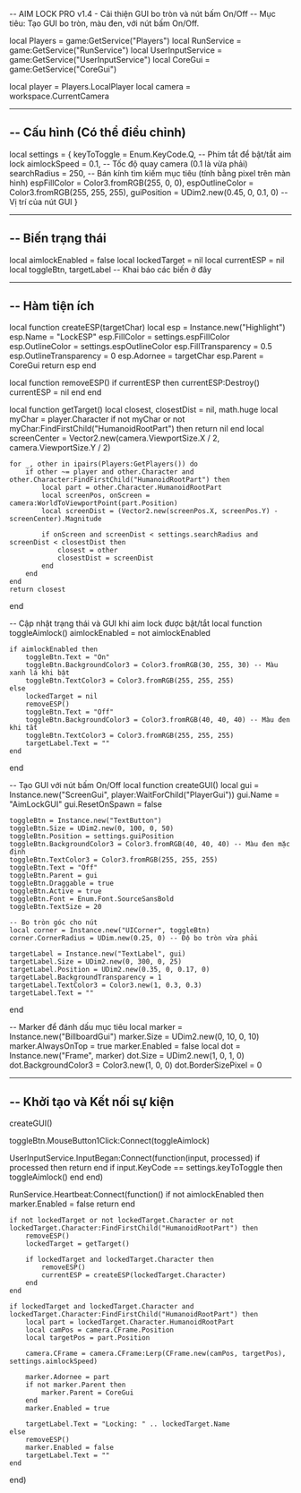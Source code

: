 -- AIM LOCK PRO v1.4 - Cải thiện GUI bo tròn và nút bấm On/Off
-- Mục tiêu: Tạo GUI bo tròn, màu đen, với nút bấm On/Off.

local Players = game:GetService("Players")
local RunService = game:GetService("RunService")
local UserInputService = game:GetService("UserInputService")
local CoreGui = game:GetService("CoreGui")

local player = Players.LocalPlayer
local camera = workspace.CurrentCamera

--------------------------------------------------------------------------------
-- Cấu hình (Có thể điều chỉnh)
--------------------------------------------------------------------------------
local settings = {
    keyToToggle = Enum.KeyCode.Q,       -- Phím tắt để bật/tắt aim lock
    aimlockSpeed = 0.1,                -- Tốc độ quay camera (0.1 là vừa phải)
    searchRadius = 250,                -- Bán kính tìm kiếm mục tiêu (tính bằng pixel trên màn hình)
    espFillColor = Color3.fromRGB(255, 0, 0),
    espOutlineColor = Color3.fromRGB(255, 255, 255),
    guiPosition = UDim2.new(0.45, 0, 0.1, 0) -- Vị trí của nút GUI
}

--------------------------------------------------------------------------------
-- Biến trạng thái
--------------------------------------------------------------------------------
local aimlockEnabled = false
local lockedTarget = nil
local currentESP = nil
local toggleBtn, targetLabel -- Khai báo các biến ở đây

--------------------------------------------------------------------------------
-- Hàm tiện ích
--------------------------------------------------------------------------------

local function createESP(targetChar)
    local esp = Instance.new("Highlight")
    esp.Name = "LockESP"
    esp.FillColor = settings.espFillColor
    esp.OutlineColor = settings.espOutlineColor
    esp.FillTransparency = 0.5
    esp.OutlineTransparency = 0
    esp.Adornee = targetChar
    esp.Parent = CoreGui
    return esp
end

local function removeESP()
    if currentESP then
        currentESP:Destroy()
        currentESP = nil
    end
end

local function getTarget()
    local closest, closestDist = nil, math.huge
    local myChar = player.Character
    if not myChar or not myChar:FindFirstChild("HumanoidRootPart") then return nil end
    local screenCenter = Vector2.new(camera.ViewportSize.X / 2, camera.ViewportSize.Y / 2)

    for _, other in ipairs(Players:GetPlayers()) do
        if other ~= player and other.Character and other.Character:FindFirstChild("HumanoidRootPart") then
            local part = other.Character.HumanoidRootPart
            local screenPos, onScreen = camera:WorldToViewportPoint(part.Position)
            local screenDist = (Vector2.new(screenPos.X, screenPos.Y) - screenCenter).Magnitude

            if onScreen and screenDist < settings.searchRadius and screenDist < closestDist then
                closest = other
                closestDist = screenDist
            end
        end
    end
    return closest
end

-- Cập nhật trạng thái và GUI khi aim lock được bật/tắt
local function toggleAimlock()
    aimlockEnabled = not aimlockEnabled
    
    if aimlockEnabled then
        toggleBtn.Text = "On"
        toggleBtn.BackgroundColor3 = Color3.fromRGB(30, 255, 30) -- Màu xanh lá khi bật
        toggleBtn.TextColor3 = Color3.fromRGB(255, 255, 255)
    else
        lockedTarget = nil
        removeESP()
        toggleBtn.Text = "Off"
        toggleBtn.BackgroundColor3 = Color3.fromRGB(40, 40, 40) -- Màu đen khi tắt
        toggleBtn.TextColor3 = Color3.fromRGB(255, 255, 255)
        targetLabel.Text = ""
    end
end

-- Tạo GUI với nút bấm On/Off
local function createGUI()
    local gui = Instance.new("ScreenGui", player:WaitForChild("PlayerGui"))
    gui.Name = "AimLockGUI"
    gui.ResetOnSpawn = false

    toggleBtn = Instance.new("TextButton")
    toggleBtn.Size = UDim2.new(0, 100, 0, 50)
    toggleBtn.Position = settings.guiPosition
    toggleBtn.BackgroundColor3 = Color3.fromRGB(40, 40, 40) -- Màu đen mặc định
    toggleBtn.TextColor3 = Color3.fromRGB(255, 255, 255)
    toggleBtn.Text = "Off"
    toggleBtn.Parent = gui
    toggleBtn.Draggable = true
    toggleBtn.Active = true
    toggleBtn.Font = Enum.Font.SourceSansBold
    toggleBtn.TextSize = 20

    -- Bo tròn góc cho nút
    local corner = Instance.new("UICorner", toggleBtn)
    corner.CornerRadius = UDim.new(0.25, 0) -- Độ bo tròn vừa phải

    targetLabel = Instance.new("TextLabel", gui)
    targetLabel.Size = UDim2.new(0, 300, 0, 25)
    targetLabel.Position = UDim2.new(0.35, 0, 0.17, 0)
    targetLabel.BackgroundTransparency = 1
    targetLabel.TextColor3 = Color3.new(1, 0.3, 0.3)
    targetLabel.Text = ""
end

-- Marker để đánh dấu mục tiêu
local marker = Instance.new("BillboardGui")
marker.Size = UDim2.new(0, 10, 0, 10)
marker.AlwaysOnTop = true
marker.Enabled = false
local dot = Instance.new("Frame", marker)
dot.Size = UDim2.new(1, 0, 1, 0)
dot.BackgroundColor3 = Color3.new(1, 0, 0)
dot.BorderSizePixel = 0

--------------------------------------------------------------------------------
-- Khởi tạo và Kết nối sự kiện
--------------------------------------------------------------------------------

createGUI()

toggleBtn.MouseButton1Click:Connect(toggleAimlock)

UserInputService.InputBegan:Connect(function(input, processed)
    if processed then return end
    if input.KeyCode == settings.keyToToggle then
        toggleAimlock()
    end
end)

RunService.Heartbeat:Connect(function()
    if not aimlockEnabled then 
        marker.Enabled = false
        return 
    end

    if not lockedTarget or not lockedTarget.Character or not lockedTarget.Character:FindFirstChild("HumanoidRootPart") then
        removeESP()
        lockedTarget = getTarget()

        if lockedTarget and lockedTarget.Character then
            removeESP()
            currentESP = createESP(lockedTarget.Character)
        end
    end

    if lockedTarget and lockedTarget.Character and lockedTarget.Character:FindFirstChild("HumanoidRootPart") then
        local part = lockedTarget.Character.HumanoidRootPart
        local camPos = camera.CFrame.Position
        local targetPos = part.Position

        camera.CFrame = camera.CFrame:Lerp(CFrame.new(camPos, targetPos), settings.aimlockSpeed)

        marker.Adornee = part
        if not marker.Parent then
            marker.Parent = CoreGui
        end
        marker.Enabled = true

        targetLabel.Text = "Locking: " .. lockedTarget.Name
    else
        removeESP()
        marker.Enabled = false
        targetLabel.Text = ""
    end
end)
